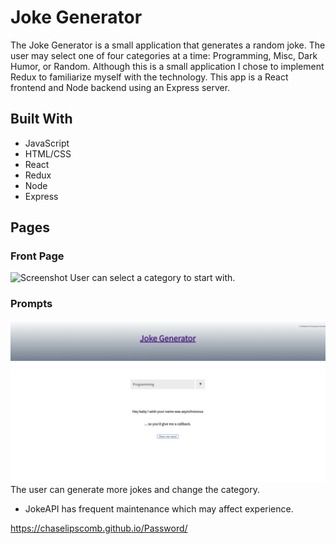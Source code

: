 # Joke Generator

The Joke Generator is a small application that generates a random joke. The user may select one of four categories at a time: Programming, Misc, Dark Humor, or Random. Although this is a small application I chose to implement Redux to familiarize myself with the technology. This app is a React frontend and Node backend using an Express server. 

## Built With

* JavaScript
* HTML/CSS
* React
* Redux
* Node
* Express

## Pages


### Front Page
![Screenshot](frontpage.png)
User can select a category to start with.


### Prompts
![Screenshot](jokepage.png)
The user can generate more jokes and change the category.

* JokeAPI has frequent maintenance which may affect experience.

https://chaselipscomb.github.io/Password/